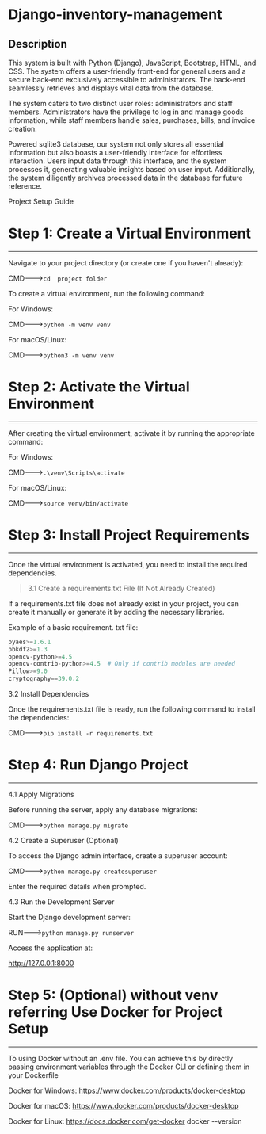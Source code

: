 # Django-inventory-management

## Description
This system is built with Python (Django), JavaScript, Bootstrap, HTML, and CSS. The system offers a user-friendly front-end for general users and a secure back-end exclusively accessible to administrators. The back-end seamlessly retrieves and displays vital data from the database.

The system caters to two distinct user roles: administrators and staff members. Administrators have the privilege to log in and manage goods information, while staff members handle sales, purchases, bills, and invoice creation.

Powered sqlite3 database, our system not only stores all essential information but also boasts a user-friendly interface for effortless interaction. Users input data through this interface, and the system processes it, generating valuable insights based on user input. Additionally, the system diligently archives processed data in the database for future reference.

Project Setup Guide

# Step 1: Create a Virtual Environment
-------------------------------------

Navigate to your project directory (or create one if you haven't already):

CMD--->`cd  project folder`


To create a virtual environment, run the following command:

For Windows:

CMD--->`python -m venv venv`

For macOS/Linux:

CMD--->`python3 -m venv venv`

# Step 2: Activate the Virtual Environment
---------------------------------------

After creating the virtual environment, activate it by running the appropriate command:

For Windows:

CMD--->`.\venv\Scripts\activate`

For macOS/Linux:

CMD--->`source venv/bin/activate`

# Step 3: Install Project Requirements
------------------------------------

Once the virtual environment is activated, you need to install the required dependencies.

> 3.1 Create a requirements.txt File (If Not Already Created)

If a requirements.txt file does not already exist in your project, you can create it manually or generate it by adding the necessary libraries.

Example of a basic requirement. txt file:

```python required libraries like
pyaes>=1.6.1
pbkdf2>=1.3
opencv-python>=4.5
opencv-contrib-python>=4.5  # Only if contrib modules are needed
Pillow>=9.0
cryptography==39.0.2
```

3.2 Install Dependencies

Once the requirements.txt file is ready, run the following command to install the dependencies:

CMD--->`pip install -r requirements.txt`

# Step 4: Run Django Project
----------------------------

4.1 Apply Migrations

Before running the server, apply any database migrations:

CMD--->`python manage.py migrate`

4.2 Create a Superuser (Optional)

To access the Django admin interface, create a superuser account:

CMD--->`python manage.py createsuperuser`

Enter the required details when prompted.

4.3 Run the Development Server

Start the Django development server:

RUN--->`python manage.py runserver`

Access the application at:

http://127.0.0.1:8000

# Step 5: (Optional)  without venv referring Use Docker for Project Setup
-----------------------------------------------------------------------
To using Docker without an .env file. You can achieve this by directly passing environment variables through the Docker CLI or defining them in your Dockerfile

Docker for Windows: https://www.docker.com/products/docker-desktop

Docker for macOS: https://www.docker.com/products/docker-desktop

Docker for Linux: https://docs.docker.com/get-docker
docker --version

